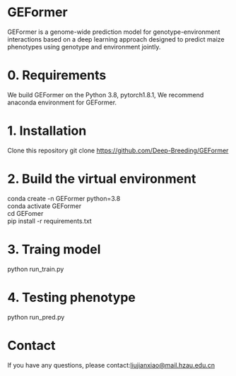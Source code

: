 # GEFormer
  GEFormer is a genome-wide prediction model for genotype-environment interactions based on a deep learning approach designed to predict maize phenotypes using genotype and environment jointly.

# 0. Requirements
   We build GEFormer on the Python 3.8, pytorch1.8.1, We recommend anaconda environment for GEFormer.
# 1. Installation
   Clone this repository
   git clone https://github.com/Deep-Breeding/GEFormer
# 2. Build the virtual environment
   conda create -n GEFormer python=3.8     
   conda activate GEFormer               
   cd GEFomer                        
   pip install -r requirements.txt
# 3. Traing model
   python run_train.py
# 4. Testing phenotype
   python run_pred.py
# Contact
If you have any questions, please contact:liujianxiao@mail.hzau.edu.cn
